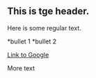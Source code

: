 ## This is tge header.

Here is some regular text.

*bullet 1
*bullet 2

[Link to Google](http://www.google.com)

More text